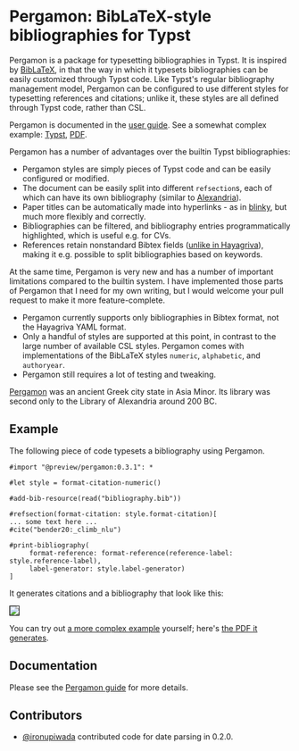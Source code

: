 # Pergamon: BibLaTeX-style bibliographies for Typst

Pergamon is a package for typesetting bibliographies in Typst.
It is inspired by [BibLaTeX](https://ctan.org/pkg/biblatex), in that 
the way in which it typesets bibliographies can be easily customized
through Typst code. Like Typst's regular bibliography management model,
Pergamon can be configured to use different styles for typesetting
references and citations; unlike it, these styles are all defined through
Typst code, rather than CSL. 

Pergamon is documented in the [user guide](https://github.com/alexanderkoller/pergamon/blob/main/docs/pergamon-0.3.1.pdf).
See a somewhat complex example: [Typst](https://github.com/alexanderkoller/pergamon/blob/main/example.typ), [PDF](https://github.com/alexanderkoller/pergamon/blob/main/example.pdf).

Pergamon has a number of advantages over the builtin Typst bibliographies:

- Pergamon styles are simply pieces of Typst code and can be easily configured or modified.
- The document can be easily split into different `refsection`s, each of which can have its own bibliography
  (similar to [Alexandria](https://typst.app/universe/package/alexandria/)).
- Paper titles can be automatically made into hyperlinks - as in [blinky](https://typst.app/universe/package/blinky/), but much more flexibly and correctly.
- Bibliographies can be filtered, and bibliography entries programmatically highlighted, which is useful e.g. for CVs.
- References retain nonstandard Bibtex fields ([unlike in Hayagriva](https://github.com/typst/hayagriva/issues/240)),
  making it e.g. possible to split bibliographies based on keywords.

At the same time, Pergamon is very new and has a number of important limitations compared to
the builtin system. I have implemented those parts of Pergamon that I need for my own writing,
but I would welcome your pull request to make it more feature-complete.

- Pergamon currently supports only bibliographies in Bibtex format, not the Hayagriva YAML format. 
- Only a handful of styles are supported at this point, in contrast to the large number of available CSL styles. Pergamon comes with implementations of the BibLaTeX styles `numeric`, `alphabetic`, and `authoryear`.
- Pergamon still requires a lot of testing and tweaking.

[Pergamon](https://en.wikipedia.org/wiki/Pergamon) was an ancient Greek city state in Asia Minor.
Its library was second only to the Library of Alexandria around 200 BC.



## Example

The following piece of code typesets a bibliography using Pergamon.

  ```typ
#import "@preview/pergamon:0.3.1": *

#let style = format-citation-numeric()

#add-bib-resource(read("bibliography.bib"))

#refsection(format-citation: style.format-citation)[
  ... some text here ...
  #cite("bender20:_climb_nlu")

  #print-bibliography(
       format-reference: format-reference(reference-label: style.reference-label), 
       label-generator: style.label-generator)
]
  ```

It generates citations and a bibliography that look like this:

<img src="https://github.com/alexanderkoller/pergamon/blob/main/doc-materials/example-output.png" style='border:1px solid #000000' />

You can try out [a more complex example](https://github.com/alexanderkoller/pergamon/blob/main/example.typ) yourself;
here's [the PDF it generates](https://github.com/alexanderkoller/pergamon/blob/main/example.pdf).

## Documentation

Please see the [Pergamon guide](https://github.com/alexanderkoller/pergamon/blob/main/docs/pergamon-0.3.1.pdf) for more details.

## Contributors

- [@ironupiwada](https://www.github.com/ironupiwada) contributed code for date parsing in 0.2.0.


